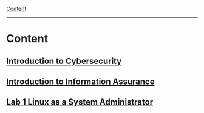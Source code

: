  [Content]() 

***

# Content

## [Introduction to Cybersecurity]()
## [Introduction to Information Assurance]()

## [Lab 1 Linux as a System Administrator]()

